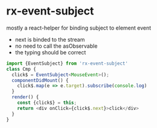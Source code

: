 # rx-event-subject

mostly a react-helper for binding subject to element event

- next is binded to the stream
- no need to call the asObservable
- the typing should be correct 

```typescript jsx
import {EventSubject} from 'rx-event-subject'
class Cmp {
  click$ = EventSubject<MouseEvent>();
  componentDidMount() {
    click$.map(e => e.target).subscribe(console.log)
  }
  render() {
    const {click$} = this;
    return <div onClick={click$.next}>click</div>
  }
}
```